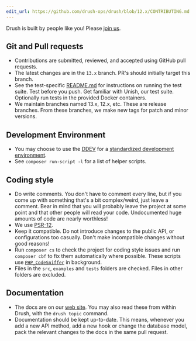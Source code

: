 ```yaml
---
edit_url: https://github.com/drush-ops/drush/blob/12.x/CONTRIBUTING.md
---
```

Drush is built by people like you! Please [join us](https://github.com/drush-ops/drush).

## Git and Pull requests
* Contributions are submitted, reviewed, and accepted using GitHub pull requests.
* The latest changes are in the `13.x` branch. PR's should initially target this branch.
* See the test-specific [README.md](https://github.com/drush-ops/drush/blob/12.x/docs/contribute/unish.md) for instructions on running the test suite. Test before you push. Get familiar with Unish, our test suite. Optionally run tests in the provided Docker containers.
* We maintain branches named 13.x, 12.x, etc. These are release branches. From these branches, we make new tags for patch and minor versions.

## Development Environment
* You may choose to use the [DDEV](https://ddev.readthedocs.io/) for a [standardized development environment](/.ddev/config.yaml).
* See `composer run-script -l` for a list of helper scripts.

## Coding style
* Do write comments. You don't have to comment every line, but if you come up with something that's a bit complex/weird, just leave a comment. Bear in mind that you will probably leave the project at some point and that other people will read your code. Undocumented huge amounts of code are nearly worthless!
* We use [PSR-12](https://www.php-fig.org/psr/psr-12/).
* Keep it compatible. Do not introduce changes to the public API, or configurations too casually. Don't make incompatible changes without good reasons!
* Run `composer cs` to check the project for coding style issues and run `composer cbf` to fix them automatically where possible. These scripts use [`PHP_CodeSniffer`](https://github.com/squizlabs/PHP_CodeSniffer) in background.
* Files in the `src`, `examples` and `tests` folders are checked. Files in other folders are excluded.

## Documentation
* The docs are on our [web site](https://www.drush.org). You may also read these from within Drush, with the `drush topic` command.
* Documentation should be kept up-to-date. This means, whenever you add a new API method, add a new hook or change the database model, pack the relevant changes to the docs in the same pull request.
